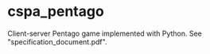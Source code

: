 cspa_pentago
============

Client-server Pentago game implemented with Python. See "specification_document.pdf".